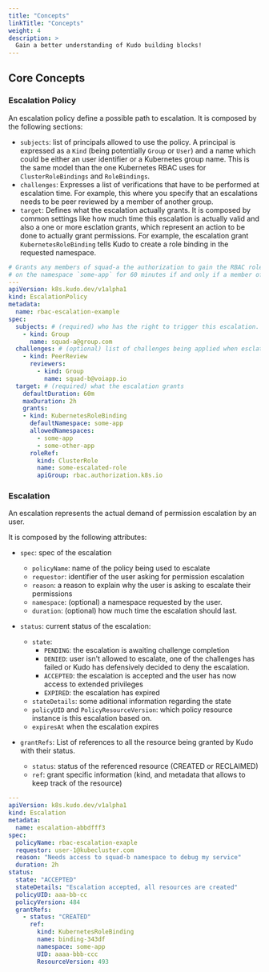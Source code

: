 ```yaml
---
title: "Concepts"
linkTitle: "Concepts"
weight: 4
description: >
  Gain a better understanding of Kudo building blocks!
---
```


## Core Concepts

### Escalation Policy

An escalation policy define a possible path to escalation. It is composed by the following sections:

- `subjects`: list of principals allowed to use the policy. A principal is expressed as a `Kind` (being potentially `Group` or `User`) and a name which could be either an user identifier or a Kubernetes group name. This is the same model than the one Kubernetes RBAC uses for `ClusterRoleBindings` and `RoleBindings`.
- `challenges`: Expresses a list of verifications that have to be performed at escalation time. For example, this where you specify that an escalations needs to be peer reviewed by a member of another group.
- `target`: Defines what the escalation actually grants. It is composed by common settings like how much time this escalation is actually valid and also a one or more  esclation grants, which represent an action to be done to actually grant permissions. For example, the escalation grant `KubernetesRoleBinding` tells Kudo to create a role binding in the requested namespace.

```yaml
# Grants any members of squad-a the authorization to gain the RBAC role `some-escalated-role`
# on the namespace `some-app` for 60 minutes if and only if a member of squad-b approves the escalation
---
apiVersion: k8s.kudo.dev/v1alpha1
kind: EscalationPolicy
metadata:
  name: rbac-escalation-example
spec:
  subjects: # (required) who has the right to trigger this escalation.
    - kind: Group
      name: squad-a@group.com
  challenges: # (optional) list of challenges being applied when esclating.
    - kind: PeerReview
      reviewers:
        - kind: Group
          name: squad-b@voiapp.io
  target: # (required) what the escalation grants
    defaultDuration: 60m
    maxDuration: 2h
    grants:
    - kind: KubernetesRoleBinding
      defaultNamespace: some-app
      allowedNamespaces:
        - some-app
        - some-other-app
      roleRef:
        kind: ClusterRole
        name: some-escalated-role
        apiGroup: rbac.authorization.k8s.io
```

### Escalation

An escalation represents the actual demand of permission escalation by an user.

It is composed by the following attributes:

- `spec`: spec of the escalation
  - `policyName`: name of the policy being used to escalate
  - `requestor`: identifier of the user asking for permission escalation
  - `reason`: a reason to explain why the user is asking to escalate their permissions
  - `namespace`: (optional) a namespace requested by the user.
  - `duration`: (optional) how much time the escalation should last.

- `status`: current status of the escalation:
  - `state`:
    - `PENDING`: the escalation is awaiting challenge completion
    - `DENIED`: user isn't allowed to escalate, one of the challenges has failed or Kudo has defensively decided to deny the escalation.
    - `ACCEPTED`: the escalation is accepted and the user has now access to extended privileges
    - `EXPIRED`: the escalation has expired
  - `stateDetails`: some aditional information regarding the state
  - `policyUID` and `PolicyResourceVersion`: which policy resource instance is this escalation based on.
  - `expiresAt` when the escalation expires
- `grantRefs`: List of references to all the resource being granted by Kudo with their status.
  - `status`: status of the referenced resource (CREATED or RECLAIMED)
  - `ref`: grant specific information (kind, and metadata that allows to keep track of the resource)

```yaml
---
apiVersion: k8s.kudo.dev/v1alpha1
kind: Escalation
metadata:
  name: escalation-abbdfff3
spec:
  policyName: rbac-escalation-exaple
  requestor: user-1@kubecluster.com
  reason: "Needs access to squad-b namespace to debug my service"
  duration: 2h
status:
  state: "ACCEPTED"
  stateDetails: "Escalation accepted, all resources are created"
  policyUID: aaa-bb-cc
  policyVersion: 484
  grantRefs:
    - status: "CREATED"
      ref:
        kind: KubernetesRoleBinding
        name: binding-343df
        namespace: some-app
        UID: aaaa-bbb-ccc
        ResourceVersion: 493
```
